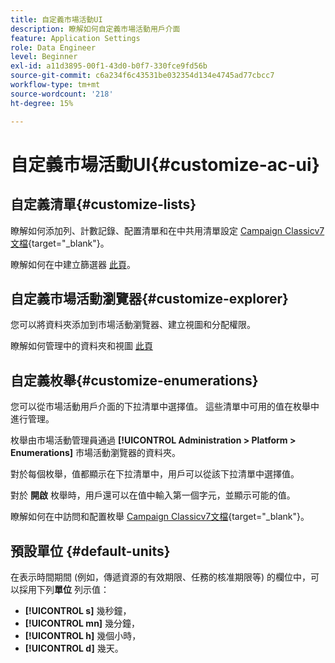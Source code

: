 ```yaml
---
title: 自定義市場活動UI
description: 瞭解如何自定義市場活動用戶介面
feature: Application Settings
role: Data Engineer
level: Beginner
exl-id: a11d3895-00f1-43d0-b0f7-330fce9fd56b
source-git-commit: c6a234f6c43531be032354d134e4745ad77cbcc7
workflow-type: tm+mt
source-wordcount: '218'
ht-degree: 15%

---
```


# 自定義市場活動UI{#customize-ac-ui}

## 自定義清單{#customize-lists}

瞭解如何添加列、計數記錄、配置清單和在中共用清單設定 [Campaign Classicv7文檔](https://experienceleague.adobe.com/docs/campaign-classic/using/getting-started/starting-with-adobe-campaign/campaign-workspace/adobe-campaign-ui-lists.html?lang=en){target=&quot;_blank&quot;}。

瞭解如何在中建立篩選器 [此頁](../audiences/create-filters.md)。

## 自定義市場活動瀏覽器{#customize-explorer}

您可以將資料夾添加到市場活動瀏覽器、建立視圖和分配權限。

瞭解如何管理中的資料夾和視圖 [此頁](../audiences/folders-and-views.md)


## 自定義枚舉{#customize-enumerations}

您可以從市場活動用戶介面的下拉清單中選擇值。 這些清單中可用的值在枚舉中進行管理。

枚舉由市場活動管理員通過 **[!UICONTROL Administration > Platform > Enumerations]** 市場活動瀏覽器的資料夾。

對於每個枚舉，值都顯示在下拉清單中，用戶可以從該下拉清單中選擇值。

對於 **開啟** 枚舉時，用戶還可以在值中輸入第一個字元，並顯示可能的值。

瞭解如何在中訪問和配置枚舉 [Campaign Classicv7文檔](https://experienceleague.adobe.com/docs/campaign-classic/using/getting-started/administration-basics/managing-enumerations.html){target=&quot;_blank&quot;}。


## 預設單位 {#default-units}

在表示時間期間 (例如，傳遞資源的有效期限、任務的核准期限等) 的欄位中，可以採用下列&#x200B;**單位** 列示值：

* **[!UICONTROL s]** 幾秒鐘，
* **[!UICONTROL mn]** 幾分鐘，
* **[!UICONTROL h]** 幾個小時，
* **[!UICONTROL d]** 幾天。
